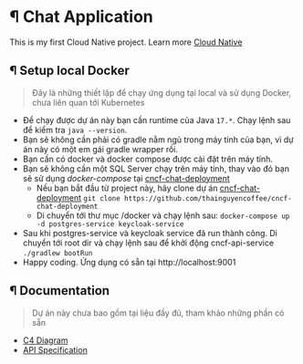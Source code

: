 # ¶ Chat Application
This is my first Cloud Native project. Learn more [Cloud Native](https://www.cncf.io/)

## ¶ Setup local Docker

> Đây là những thiết lập để chạy ứng dụng tại local và sử dụng Docker, chưa liên quan tới Kubernetes

- Để chạy được dự án này bạn cần runtime của Java `17.*`. Chạy lệnh sau để kiểm tra `java --version`.
- Bạn sẽ không cần phải có gradle nằm ngủ trong máy tính của bạn, vì dự án này có một em gái gradle wrapper rồi.  
- Bạn cần có docker và docker compose được cài đặt trên máy tính.  
- Bạn sẽ không cần một SQL Server chạy trên máy tính, thay vào đó bạn sẽ sử dụng _docker-compose_ tại [cncf-chat-deployment](https://github.com/thainguyencoffee/cncf-chat-deployment)
  - Nếu bạn bắt đầu từ project này, hãy clone dự án [cncf-chat-deployment](https://github.com/thainguyencoffee/cncf-chat-deployment) `git clone https://github.com/thainguyencoffee/cncf-chat-deployment`
  - Di chuyển tới thư mục /docker và chạy lệnh sau: `docker-compose up -d postgres-service keycloak-service`
- Sau khi postgres-service và keycloak service đã run thành công. Di chuyển tới root dir và chạy lệnh sau để khởi động cncf-api-service `./gradlew bootRun`
- Happy coding. Ứng dụng có sẵn tại http://localhost:9001 

## ¶ Documentation
> Dự án này chưa bao gồm tại liệu đầy đủ, tham khảo những phần có sẵn
- [C4 Diagram](https://drive.google.com/file/d/1HZdVlWdV6liuWck2N3tHPc_Bf68j1msd/view?usp=sharing)
- [API Specification](https://docs.google.com/spreadsheets/d/1Zn4j5M_qX2QmFMdjc-bPrbw7x_bgyqUGiUQCDnraTQU/edit#gid=427435496)